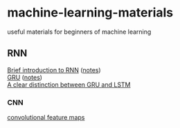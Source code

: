 # machine-learning-materials
useful materials for beginners of machine learning

## RNN 
[Brief introduction to RNN](https://medium.com/@simeon.kostadinoff/learn-how-recurrent-neural-networks-work-84e975feaaf7) ([notes](./notes/rnn/IMG_C3C81433AA0A-1.jpeg))  
[GRU](https://towardsdatascience.com/understanding-gru-networks-2ef37df6c9be) ([notes](./notes/rnn/IMG_C3C81433AA0A-1.jpeg))  
[A clear distinction between GRU and LSTM](https://arxiv.org/pdf/1412.3555v1.pdf)  

### CNN
[convolutional feature maps](http://kaiminghe.com/iccv15tutorial/iccv2015_tutorial_convolutional_feature_maps_kaiminghe.pdf)  
